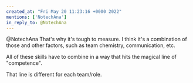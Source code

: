 ```yaml
---
created_at: "Fri May 20 11:23:16 +0000 2022"
mentions: ['NotechAna']
in_reply_to: @NotechAna
---
```


@NotechAna That's why it's tough to measure. I think it's a combination of those and other factors, such as team chemistry, communication, etc.

All of these skills have to combine in a way that hits the magical line of "competence". 

 That line is different for each team/role.